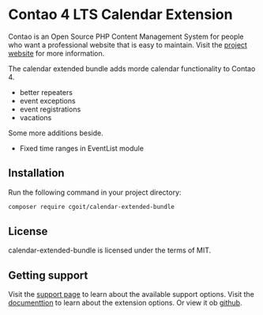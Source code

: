 Contao 4 LTS Calendar Extension
===============================

Contao is an Open Source PHP Content Management System for people who want a
professional website that is easy to maintain. Visit the [project website][1]
for more information.

The calendar extended bundle adds morde calendar functionality to Contao 4.
- better repeaters
- event exceptions
- event registrations
- vacations

Some more additions beside.
- Fixed time ranges in EventList module

Installation
------------

Run the following command in your project directory:

```bash
composer require cgoit/calendar-extended-bundle
```


License
-------

calendar-extended-bundle is licensed under the terms of MIT.


Getting support
---------------

Visit the [support page][2] to learn about the available support options.
Visit the [documenttion][3] to learn about the extension options. Or view it ob [github][4].

[1]: https://contao.org
[2]: https://community.contao.org/de/forumdisplay.php?160-calendar_extended
[3]: http://de.contaowiki.org/Calendar_extended
[4]: https://github.com/kmielke/calendar-extended-bundle
